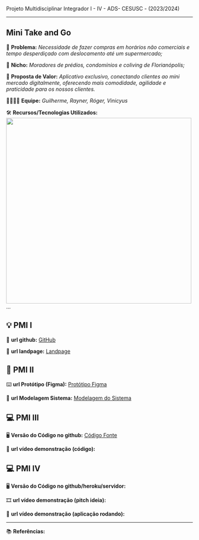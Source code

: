 Projeto Multidisciplinar Integrador I - IV - ADS- CESUSC - (2023/2024)

-------------------
## Mini Take and Go


🙁 **Problema:** *Necessidade de fazer compras em horários não comerciais e tempo desperdiçado com deslocamento até um supermercado;*


🙂 **Nicho:** *Moradores de prédios, condomínios e coliving de Florianópolis;*

🎁 **Proposta de Valor:** *Aplicativo exclusivo, conectando clientes ao mini mercado digitalmente, oferecendo mais comodidade, agilidade e praticidade para os nossos clientes.*

🧑‍💻👩‍💻 **Equipe:** *Guilherme, Rayner, Róger, Vinicyus*

🛠️ **Recursos/Tecnologias Utilizados:**  <img src="https://skillicons.dev/icons?i=html,css,javascript,react,nodejs,express,mongodb,git,github,npm,postman,figma,vscode,windows" width="500"/> ...


💡 PMI I
-------------------

🔗 **url github:**  [GitHub](https://github.com/guilhermedcl/projetoPMI) 

🛬 **url landpage:** [Landpage](https://guilhermedcl.github.io/PMI/)

📲 PMI II
-------------------

⌨️ **url Protótipo (Figma):** [Protótipo Figma](https://www.figma.com/file/NnsU7i3ua3TRxtLkYQJfKG/Prot%C3%B3tipo-naveg%C3%A1vel-APP-PMI?type=design&node-id=0%3A1&mode=design&t=Wi4GQsYcVJkuVpxM-1)

📝 **url Modelagem Sistema:** [Modelagem do Sistema](https://github.com/guilhermedcl/projetoPMI/tree/main/diagramas)

💻 PMI III
-------------------

🖥️ **Versão do Código no github:** [Código Fonte](https://github.com/vinicyusads11/appMiniTakeAndGo)

🎥 **url vídeo demonstração (código):**

💻 PMI IV
-------------------

🖥️ **Versão do Código no github/heroku/servidor:**

🎞️ **url vídeo demonstração (pitch ideia):**

🎥 **url vídeo demonstração (aplicação rodando):**

-------------------

📚 **Referências:**
